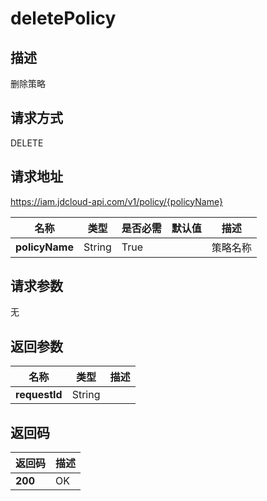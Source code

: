 # deletePolicy


## 描述
删除策略

## 请求方式
DELETE

## 请求地址
https://iam.jdcloud-api.com/v1/policy/{policyName}

|名称|类型|是否必需|默认值|描述|
|---|---|---|---|---|
|**policyName**|String|True| |策略名称|

## 请求参数
无


## 返回参数
|名称|类型|描述|
|---|---|---|
|**requestId**|String| |


## 返回码
|返回码|描述|
|---|---|
|**200**|OK|
